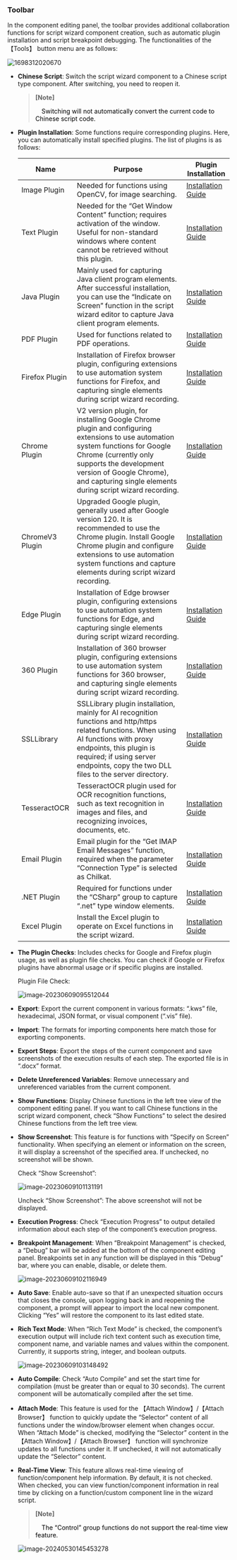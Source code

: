 ### Toolbar

In the component editing panel, the toolbar provides additional collaboration functions for script wizard component creation, such as automatic plugin installation and script breakpoint debugging. The functionalities of the 【Tools】 button menu are as follows:

![1698312020670](toolbar.assets/向导工具栏.png)

- **Chinese Script**: Switch the script wizard component to a Chinese script type component. After switching, you need to reopen it.

  > **[Note]**
  >
  > <span>&emsp;</span><font color="black">Switching will not automatically convert the current code to Chinese script code.</font>

- **Plugin Installation**: Some functions require corresponding plugins. Here, you can automatically install specified plugins. The list of plugins is as follows:

  | Name         | Purpose                                                   | Plugin Installation                                        |
  | ------------ | -------------------------------------------------------- | ---------------------------------------------------------- |
  | Image Plugin | Needed for functions using OpenCV, for image searching.  | [Installation Guide](http://doc.kingsware.cn:8096/public/Uploads/Doc/D04D0AF3E2674A8692DE2D31E543A0DF/%E6%94%AF%E6%8C%81%E5%B7%A5%E5%85%B7%E5%AE%89%E8%A3%85%E8%AF%B4%E6%98%8E/Image.html) |
  | Text Plugin  | Needed for the “Get Window Content” function; requires activation of the window. Useful for non-standard windows where content cannot be retrieved without this plugin. | [Installation Guide](http://doc.kingsware.cn:8096/public/Uploads/Doc/D04D0AF3E2674A8692DE2D31E543A0DF/%E6%94%AF%E6%8C%81%E5%B7%A5%E5%85%B7%E5%AE%89%E8%A3%85%E8%AF%B4%E6%98%8E/Word.html) |
  | Java Plugin  | Mainly used for capturing Java client program elements. After successful installation, you can use the “Indicate on Screen” function in the script wizard editor to capture Java client program elements. | [Installation Guide](http://doc.kingsware.cn:8096/public/Uploads/Doc/D04D0AF3E2674A8692DE2D31E543A0DF/%E6%94%AF%E6%8C%81%E5%B7%A5%E5%85%B7%E5%AE%89%E8%A3%85%E8%AF%B4%E6%98%8E/Java1.html) |
  | PDF Plugin   | Used for functions related to PDF operations.            | [Installation Guide](http://doc.kingsware.cn:8096/public/Uploads/Doc/D04D0AF3E2674A8692DE2D31E543A0DF/%E6%94%AF%E6%8C%81%E5%B7%A5%E5%85%B7%E5%AE%89%E8%A3%85%E8%AF%B4%E6%98%8E/Pdf.html) |
  | Firefox Plugin | Installation of Firefox browser plugin, configuring extensions to use automation system functions for Firefox, and capturing single elements during script wizard recording. | [Installation Guide](http://doc.kingsware.cn:8096/public/Uploads/Doc/D04D0AF3E2674A8692DE2D31E543A0DF/%E6%94%AF%E6%8C%81%E5%B7%A5%E5%85%B7%E5%AE%89%E8%A3%85%E8%AF%B4%E6%98%8E/FirefoxNew.html) |
  | Chrome Plugin | V2 version plugin, for installing Google Chrome plugin and configuring extensions to use automation system functions for Google Chrome (currently only supports the development version of Google Chrome), and capturing single elements during script wizard recording. | [Installation Guide](http://doc.kingsware.cn:8096/public/Uploads/Doc/D04D0AF3E2674A8692DE2D31E543A0DF/%E6%94%AF%E6%8C%81%E5%B7%A5%E5%85%B7%E5%AE%89%E8%A3%85%E8%AF%B4%E6%98%8E/Chrome.html) |
  | ChromeV3 Plugin | Upgraded Google plugin, generally used after Google version 120. It is recommended to use the Chrome plugin. Install Google Chrome plugin and configure extensions to use automation system functions and capture elements during script wizard recording. | [Installation Guide](http://doc.kingsware.cn:8096/public/Uploads/Doc/D04D0AF3E2674A8692DE2D31E543A0DF/%E6%94%AF%E6%8C%81%E5%B7%A5%E5%85%B7%E5%AE%89%E8%A3%85%E8%AF%B4%E6%98%8E/ChromeV3.html) |
  | Edge Plugin  | Installation of Edge browser plugin, configuring extensions to use automation system functions for Edge, and capturing single elements during script wizard recording. | [Installation Guide](http://doc.kingsware.cn:8096/public/Uploads/Doc/D04D0AF3E2674A8692DE2D31E543A0DF/%E6%94%AF%E6%8C%81%E5%B7%A5%E5%85%B7%E5%AE%89%E8%A3%85%E8%AF%B4%E6%98%8E/Edge.html) |
  | 360 Plugin    | Installation of 360 browser plugin, configuring extensions to use automation system functions for 360 browser, and capturing single elements during script wizard recording. | [Installation Guide](http://doc.kingsware.cn:8096/public/Uploads/Doc/D04D0AF3E2674A8692DE2D31E543A0DF/%E6%94%AF%E6%8C%81%E5%B7%A5%E5%85%B7%E5%AE%89%E8%A3%85%E8%AF%B4%E6%98%8E/360.html) |
  | SSLLibrary    | SSLLibrary plugin installation, mainly for AI recognition functions and http/https related functions. When using AI functions with proxy endpoints, this plugin is required; if using server endpoints, copy the two DLL files to the server directory. | [Installation Guide](http://doc.kingsware.cn:8096/public/Uploads/Doc/D04D0AF3E2674A8692DE2D31E543A0DF/%E6%94%AF%E6%8C%81%E5%B7%A5%E5%85%B7%E5%AE%89%E8%A3%85%E8%AF%B4%E6%98%8E/SSLLibrary.html) |
  | TesseractOCR  | TesseractOCR plugin used for OCR recognition functions, such as text recognition in images and files, and recognizing invoices, documents, etc. | [Installation Guide](http://doc.kingsware.cn:8096/public/Uploads/Doc/D04D0AF3E2674A8692DE2D31E543A0DF/%E6%94%AF%E6%8C%81%E5%B7%A5%E5%85%B7%E5%AE%89%E8%A3%85%E8%AF%B4%E6%98%8E/TesseractOCR.html) |
  | Email Plugin  | Email plugin for the “Get IMAP Email Messages” function, required when the parameter “Connection Type” is selected as Chilkat. | [Installation Guide](http://doc.kingsware.cn:8096/public/Uploads/Doc/D04D0AF3E2674A8692DE2D31E543A0DF/%E6%94%AF%E6%8C%81%E5%B7%A5%E5%85%B7%E5%AE%89%E8%A3%85%E8%AF%B4%E6%98%8E/Email.html) |
  | .NET Plugin   | Required for functions under the “CSharp” group to capture “.net” type window elements. | [Installation Guide](http://doc.kingsware.cn:8096/public/Uploads/Doc/D04D0AF3E2674A8692DE2D31E543A0DF/%E6%94%AF%E6%8C%81%E5%B7%A5%E5%85%B7%E5%AE%89%E8%A3%85%E8%AF%B4%E6%98%8E/Net.html) |
  | Excel Plugin  | Install the Excel plugin to operate on Excel functions in the script wizard. | [Installation Guide](http://doc.kingsware.cn:8096/public/Uploads/Doc/D04D0AF3E2674A8692DE2D31E543A0DF/%E6%94%AF%E6%8C%81%E5%B7%A5%E5%85%B7%E5%AE%89%E8%A3%85%E8%AF%B4%E6%98%8E/Excel.html) |

- **The Plugin Checks**: Includes checks for Google and Firefox plugin usage, as well as plugin file checks. You can check if Google or Firefox plugins have abnormal usage or if specific plugins are installed.

  Plugin File Check:

  ![image-20230609095512044](toolbar.assets/image-20230609095512044.png)

- **Export**: Export the current component in various formats: “.kws” file, hexadecimal, JSON format, or visual component (“.vis” file).

- **Import**: The formats for importing components here match those for exporting components.

- **Export Steps**: Export the steps of the current component and save screenshots of the execution results of each step. The exported file is in “.docx” format.

- **Delete Unreferenced Variables**: Remove unnecessary and unreferenced variables from the current component.

- **Show Functions**: Display Chinese functions in the left tree view of the component editing panel. If you want to call Chinese functions in the script wizard component, check “Show Functions” to select the desired Chinese functions from the left tree view.

- **Show Screenshot**: This feature is for functions with “Specify on Screen” functionality. When specifying an element or information on the screen, it will display a screenshot of the specified area. If unchecked, no screenshot will be shown.

  Check “Show Screenshot”:

  ![image-20230609101131191](toolbar.assets/image-20230609101131191.png)

  Uncheck “Show Screenshot”: The above screenshot will not be displayed.

- **Execution Progress**: Check “Execution Progress” to output detailed information about each step of the component’s execution progress.

- **Breakpoint Management**: When “Breakpoint Management” is checked, a “Debug” bar will be added at the bottom of the component editing panel. Breakpoints set in any function will be displayed in this “Debug” bar, where you can enable, disable, or delete them.

  ![image-20230609102116949](toolbar.assets/image-20230609102116949.png)

- **Auto Save**: Enable auto-save so that if an unexpected situation occurs that closes the console, upon logging back in and reopening the component, a prompt will appear to import the local new component. Clicking “Yes” will restore the component to its last edited state.

- **Rich Text Mode**: When “Rich Text Mode” is checked, the component’s execution output will include rich text content such as execution time, component name, and variable names and values within the component. Currently, it supports string, integer, and boolean outputs.

  ![image-20230609103148492](toolbar.assets/image-20230609103148492.png)

- **Auto Compile**: Check “Auto Compile” and set the start time for compilation (must be greater than or equal to 30 seconds). The current component will be automatically compiled after the set time.

- **Attach Mode**: This feature is used for the 【Attach Window】/【Attach Browser】 function to quickly update the “Selector” content of all functions under the window/browser element when changes occur. When “Attach Mode” is checked, modifying the “Selector” content in the 【Attach Window】/【Attach Browser】 function will synchronize updates to all functions under it. If unchecked, it will not automatically update the “Selector” content.

- **Real-Time View**: This feature allows real-time viewing of function/component help information. By default, it is not checked. When checked, you can view function/component information in real time by clicking on a function/custom component line in the wizard script.

  > **[Note]**
  >
  > <span>&emsp;</span><font color="black">The “Control” group functions do not support the real-time view feature.</font>

  ![image-20240530145453278](toolbar.assets/image-20240530145453278.png)


​		
